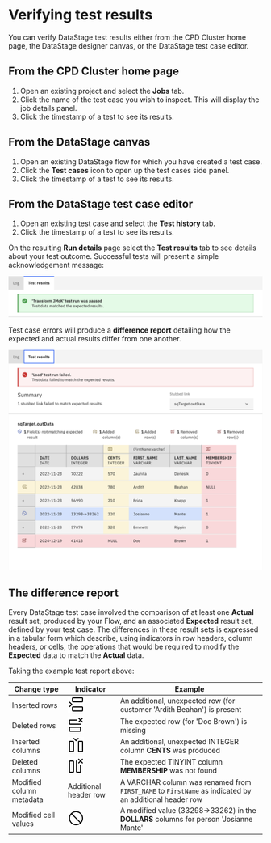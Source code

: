 # Verifying test results

You can verify DataStage test results either from the CPD Cluster home page, the DataStage designer canvas, or the DataStage test case editor.

## From the CPD Cluster home page

1. Open an existing project and select the **Jobs** tab.
1. Click the name of the test case you wish to inspect.  This will display the job details panel.
1. Click the timestamp of a test to see its results.

## From the DataStage canvas

1. Open an existing DataStage flow for which you have created a test case.
1. Click the **Test cases** icon to open up the test cases side panel.
1. Click the timestamp of a test to see its results.

## From the DataStage test case editor

1. Open an existing test case and select the **Test history** tab.
1. Click the timestamp of a test to see its results.

On the resulting **Run details** page select the **Test results** tab to see details about your test outcome.  Successful tests will present a simple acknowledgement message:

![screen capture](./images/ds-test-case-results-pass.png "test screen capture")

Test case errors will produce a **difference report** detailing how the expected and actual results differ from one another.

![multiple differences](./images/ds-test-multi-diff.png "multiple differences")

## The difference report

Every DataStage test case involved the comparison of at least one **Actual** result set, produced by your Flow, and an associated **Expected** result set, defined by your test case. The differences in these result sets is expressed in a tabular form which describe, using indicators in row headers, column headers, or cells, the operations that would be required to modify the **Expected** data to match the **Actual** data. 

Taking the example test report above:

| Change type             | Indicator | Example |
|-------------------------|-----------|---------|
| Inserted rows           | ![inserted row](./images/diff-row-insert.svg "inserted row header icon") | An additional, unexpected row (for customer 'Ardith Beahan') is present |
| Deleted rows            | ![deleted row](./images/diff-row-delete.svg "deleted row header icon") | The expected row (for 'Doc Brown') is missing |
| Inserted columns        | ![deleted column](./images/diff-column-insert.svg "deleted column header icon") | An additional, unexpected INTEGER column **CENTS** was produced |
| Deleted columns         | ![deleted column](./images/diff-column-delete.svg "delete column header icon") | The expected TINYINT column **MEMBERSHIP** was not found |
| Modified column metadata | Additional header row | A VARCHAR column was renamed from `FIRST_NAME` to `FirstName` as indicated by an additional header row |
| Modified cell values     | ![cell modified](./images/diff-difference.svg "cell modified indicator")        | A modified value (33298->33262) in the **DOLLARS** columns for person 'Josianne Mante'|
